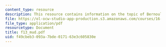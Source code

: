 ```yaml
---
content_type: resource
description: This resource contains information on the topic of Bernoulli Equation.
file: https://ol-ocw-studio-app-production.s3.amazonaws.com/courses/16-01-unified-engineering-i-ii-iii-iv-fall-2005-spring-2006/f49cbeb3093a7bde017163e3c605830e_f13_mud.pdf
file_type: application/pdf
resourcetype: Document
title: f13_mud.pdf
uid: f49cbeb3-093a-7bde-0171-63e3c605830e
---
```

